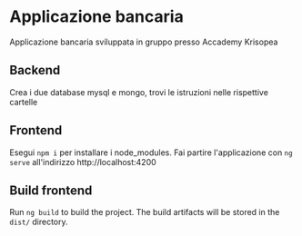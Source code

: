# Applicazione bancaria

Applicazione bancaria sviluppata in gruppo presso Accademy Krisopea

## Backend

Crea i due database mysql e mongo, trovi le istruzioni nelle rispettive cartelle

## Frontend

Esegui `npm i` per installare i node_modules. Fai partire l'applicazione con `ng serve` all'indirizzo http://localhost:4200

## Build frontend

Run `ng build` to build the project. The build artifacts will be stored in the `dist/` directory.
